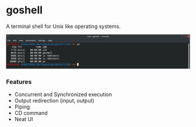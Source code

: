 # goshell
A terminal shell for Unix like operating systems.

![goshell](./img.png)

### Features
* Concurrent and Synchronized execution
* Output redirection (input, output)
* Piping
* CD command
* Neat UI
